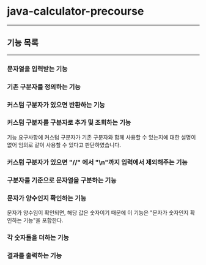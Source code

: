 # java-calculator-precourse

---

## 기능 목록

---

### 문자열을 입력받는 기능

### 기존 구분자를 정의하는 기능

### 커스텀 구분자가 있으면 반환하는 기능

### 커스텀 구분자를 구분자로 추가 및 조회하는 기능

기능 요구사항에 커스텀 구분자가 기존 구분자와 함께 사용할 수 있는지에 대한 설명이 없어 임의로 같이 사용할 수 있다고 판단하였습니다.

### 커스텀 구분자가 있으면 "//" 에서 "\n"까지 입력에서 제외해주는 기능

### 구분자를 기준으로 문자열을 구분하는 기능

### 문자가 양수인지 확인하는 기능

문자가 양수임이 확인되면, 해당 값은 숫자이기 때문에 이 기능은 "문자가 숫자인지 확인하는 기능"을 포함한다.

### 각 숫자들을 더하는 기능

### 결과를 출력하는 기능


